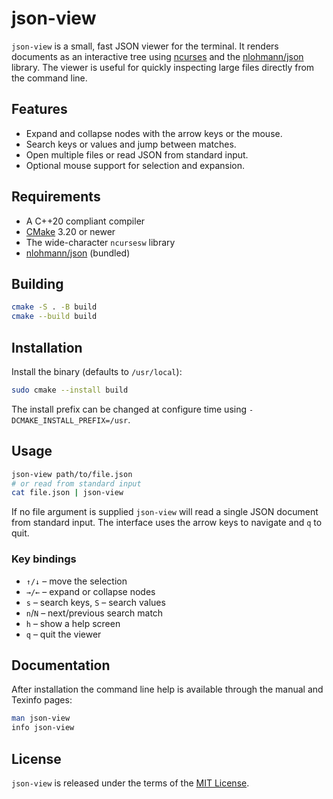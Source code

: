 # json-view

`json-view` is a small, fast JSON viewer for the terminal.  It renders
documents as an interactive tree using
[ncurses](https://invisible-island.net/ncurses/) and the
[nlohmann/json](https://github.com/nlohmann/json) library.  The viewer is
useful for quickly inspecting large files directly from the command line.

## Features

* Expand and collapse nodes with the arrow keys or the mouse.
* Search keys or values and jump between matches.
* Open multiple files or read JSON from standard input.
* Optional mouse support for selection and expansion.

## Requirements

* A C++20 compliant compiler
* [CMake](https://cmake.org) 3.20 or newer
* The wide-character `ncursesw` library
* [nlohmann/json](https://github.com/nlohmann/json) (bundled)

## Building

```sh
cmake -S . -B build
cmake --build build
```

## Installation

Install the binary (defaults to `/usr/local`):

```sh
sudo cmake --install build
```

The install prefix can be changed at configure time using
`-DCMAKE_INSTALL_PREFIX=/usr`.

## Usage

```sh
json-view path/to/file.json
# or read from standard input
cat file.json | json-view
```

If no file argument is supplied `json-view` will read a single JSON document
from standard input.  The interface uses the arrow keys to navigate and `q` to
quit.

### Key bindings

* `↑/↓` – move the selection
* `→/←` – expand or collapse nodes
* `s` – search keys, `S` – search values
* `n`/`N` – next/previous search match
* `h` – show a help screen
* `q` – quit the viewer

## Documentation

After installation the command line help is available through the manual and
Texinfo pages:

```sh
man json-view
info json-view
```

## License

`json-view` is released under the terms of the [MIT License](LICENSE).

